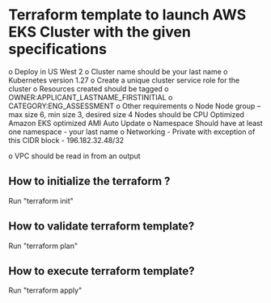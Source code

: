 # Terraform template to launch AWS EKS Cluster with the given specifications

o Deploy in US West 2
o Cluster name should be your last name
o Kubernetes version 1.27
o Create a unique cluster service role for the cluster
o Resources created should be tagged
o OWNER:APPLICANT_LASTNAME_FIRSTINITIAL
o CATEGORY:ENG_ASSESSMENT
o Other requirements
o Node
     Node group – max size 6, min size 3, desired size 4
    Nodes should be CPU Optimized
    Amazon EKS optimized AMI
    Auto Update
o Namespace
    Should have at least one namespace - your last name
o Networking -
    Private with exception of this CIDR block - 196.182.32.48/32

o VPC should be read in from an output

## How to initialize the terraform ?

Run "terraform init"

## How to validate terraform template?

Run "terraform plan"

## How to execute terraform template?

Run "terraform apply"

